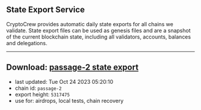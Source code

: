 ## State Export Service
CryptoCrew provides automatic daily state exports for all chains we validate. State export files can be used as genesis files and are a snapshot of the current blockchain state, including all validators, accounts, balances and delegations.

---
**Download: [passage-2 state export](https://dl.ccvalidators.com/SERVICE/passage/passage-2_export_5317475.json)**
---

- last updated: Tue Oct 24 2023 05:20:10
- chain id: `passage-2`
- export height: `5317475`
- use for: airdrops, local tests, chain recovery
